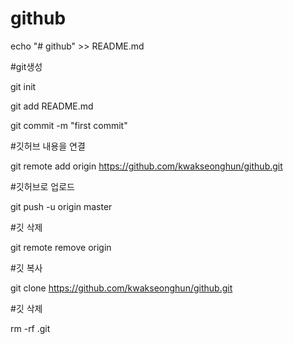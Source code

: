 # github

echo "# github" >> README.md

#git생성

git init

git add README.md

git commit -m "first commit"

#깃허브 내용을 연결

git remote add origin https://github.com/kwakseonghun/github.git

#깃허브로 업로드

git push -u origin master

#깃 삭제

git remote remove origin

#깃 복사

git clone https://github.com/kwakseonghun/github.git

#깃 삭제

rm -rf .git
